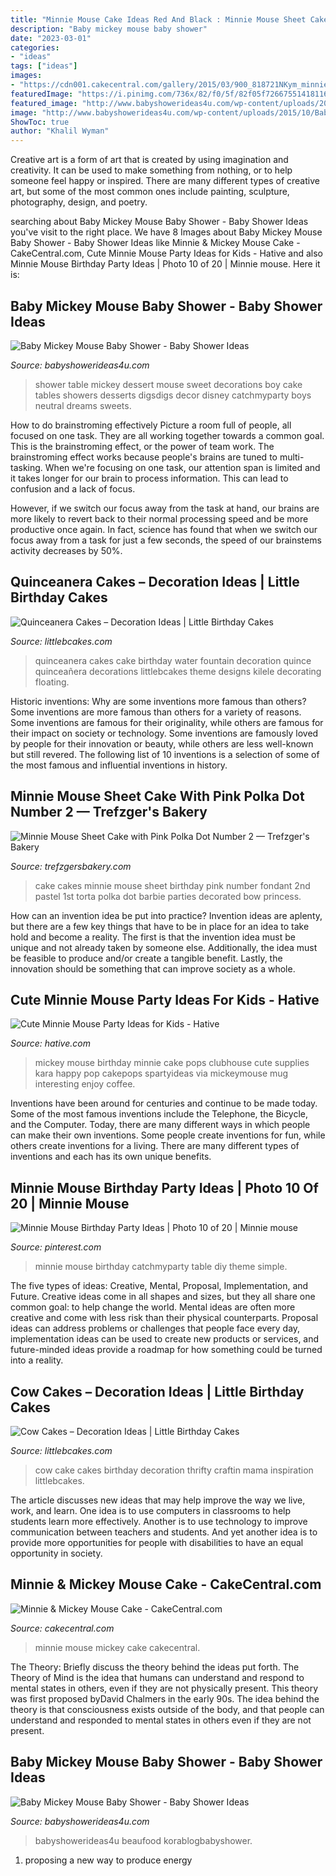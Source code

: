 ```yaml
---
title: "Minnie Mouse Cake Ideas Red And Black : Minnie Mouse Sheet Cake With Pink Polka Dot Number 2 — Trefzger&#039;s Bakery"
description: "Baby mickey mouse baby shower"
date: "2023-03-01"
categories:
- "ideas"
tags: ["ideas"]
images:
- "https://cdn001.cakecentral.com/gallery/2015/03/900_818721NKym_minnie-amp-mickey-mouse-cake.jpg"
featuredImage: "https://i.pinimg.com/736x/82/f0/5f/82f05f72667551418116fc65fdd8502e.jpg"
featured_image: "http://www.babyshowerideas4u.com/wp-content/uploads/2015/10/Baby-Mickey-Mouse-Baby-Shower-dessert-table-550x550.jpg"
image: "http://www.babyshowerideas4u.com/wp-content/uploads/2015/10/Baby-Mickey-Mouse-Baby-Shower-dessert-table-ideas.jpg"
ShowToc: true
author: "Khalil Wyman"
---
```



Creative art is a form of art that is created by using imagination and creativity. It can be used to make something from nothing, or to help someone feel happy or inspired. There are many different types of creative art, but some of the most common ones include painting, sculpture, photography, design, and poetry.

	

		
searching about Baby Mickey Mouse Baby Shower - Baby Shower Ideas you've visit to the right place. We have 8 Images about Baby Mickey Mouse Baby Shower - Baby Shower Ideas like Minnie &amp; Mickey Mouse Cake - CakeCentral.com, Cute Minnie Mouse Party Ideas for Kids - Hative and also Minnie Mouse Birthday Party Ideas | Photo 10 of 20 | Minnie mouse. Here it is:
		
    
## Baby Mickey Mouse Baby Shower - Baby Shower Ideas

<img loading=lazy src="http://www.babyshowerideas4u.com/wp-content/uploads/2015/10/Baby-Mickey-Mouse-Baby-Shower-dessert-table-550x550.jpg" onerror="this.onerror=null;this.src='https://tse4.mm.bing.net/th?id=OIP.ZvcAFqqZAZnLrkXnpfeHLwHaHa&amp;pid=15.1';" alt="Baby Mickey Mouse Baby Shower - Baby Shower Ideas">

_Source: babyshowerideas4u.com_

>shower table mickey dessert mouse sweet decorations boy cake tables showers desserts digsdigs decor disney catchmyparty boys neutral dreams sweets. 

	

How to do brainstroming effectively
Picture a room full of people, all focused on one task. They are all working together towards a common goal. This is the brainstroming effect, or the power of team work.
The brainstroming effect works because people's brains are tuned to multi-tasking. When we're focusing on one task, our attention span is limited and it takes longer for our brain to process information. This can lead to confusion and a lack of focus.

However, if we switch our focus away from the task at hand, our brains are more likely to revert back to their normal processing speed and be more productive once again. In fact, science has found that when we switch our focus away from a task for just a few seconds, the speed of our brainstems activity decreases by 50%.

    
## Quinceanera Cakes – Decoration Ideas | Little Birthday Cakes

<img loading=lazy src="http://www.littlebcakes.com/wp-content/uploads/2014/02/Quinceanera-Cakes-Images.jpg" onerror="this.onerror=null;this.src='https://tse2.mm.bing.net/th?id=OIP.eb562l3yZDVRRee2bEp8zwHaFj&amp;pid=15.1';" alt="Quinceanera Cakes – Decoration Ideas | Little Birthday Cakes">

_Source: littlebcakes.com_

>quinceanera cakes cake birthday water fountain decoration quince quinceañera decorations littlebcakes theme designs kilele decorating floating. 

	

Historic inventions: Why are some inventions more famous than others?
Some inventions are more famous than others for a variety of reasons. Some inventions are famous for their originality, while others are famous for their impact on society or technology. Some inventions are famously loved by people for their innovation or beauty, while others are less well-known but still revered. 
The following list of 10 inventions is a selection of some of the most famous and influential inventions in history.

    
## Minnie Mouse Sheet Cake With Pink Polka Dot Number 2 — Trefzger&#039;s Bakery

<img loading=lazy src="http://static1.squarespace.com/static/503b90b684ae55f9f020014c/577d184bebbd1aa40ef15cb7/582b0f1a3e00bea08db7d48b/1487795499750/ccc+(3).jpg?format=1000w" onerror="this.onerror=null;this.src='https://tse4.mm.bing.net/th?id=OIP.sDZNNyzT4bloOeA3qd3oYgHaIc&amp;pid=15.1';" alt="Minnie Mouse Sheet Cake with Pink Polka Dot Number 2 — Trefzger&#039;s Bakery">

_Source: trefzgersbakery.com_

>cake cakes minnie mouse sheet birthday pink number fondant 2nd pastel 1st torta polka dot barbie parties decorated bow princess. 

	

How can an invention idea be put into practice?
Invention ideas are aplenty, but there are a few key things that have to be in place for an idea to take hold and become a reality. The first is that the invention idea must be unique and not already taken by someone else. Additionally, the idea must be feasible to produce and/or create a tangible benefit. Lastly, the innovation should be something that can improve society as a whole.

    
## Cute Minnie Mouse Party Ideas For Kids - Hative

<img loading=lazy src="https://hative.com/wp-content/uploads/2015/03/minnie-mouse-party-ideas/1-minnie-mouse-party-ideas.jpg" onerror="this.onerror=null;this.src='https://tse2.mm.bing.net/th?id=OIP._bA29A0nNchFXhdkGeb1QAHaLI&amp;pid=15.1';" alt="Cute Minnie Mouse Party Ideas for Kids - Hative">

_Source: hative.com_

>mickey mouse birthday minnie cake pops clubhouse cute supplies kara happy pop cakepops spartyideas via mickeymouse mug interesting enjoy coffee. 

	

Inventions have been around for centuries and continue to be made today. Some of the most famous inventions include the Telephone, the Bicycle, and the Computer. Today, there are many different ways in which people can make their own inventions. Some people create inventions for fun, while others create inventions for a living. There are many different types of inventions and each has its own unique benefits.

    
## Minnie Mouse Birthday Party Ideas | Photo 10 Of 20 | Minnie Mouse

<img loading=lazy src="https://i.pinimg.com/736x/82/f0/5f/82f05f72667551418116fc65fdd8502e.jpg" onerror="this.onerror=null;this.src='https://tse1.mm.bing.net/th?id=OIP.eu0W0MzU_XH87AZmvyJcIgHaJp&amp;pid=15.1';" alt="Minnie Mouse Birthday Party Ideas | Photo 10 of 20 | Minnie mouse">

_Source: pinterest.com_

>minnie mouse birthday catchmyparty table diy theme simple. 

	

The five types of ideas: Creative, Mental, Proposal, Implementation, and Future.
Creative ideas come in all shapes and sizes, but they all share one common goal: to help change the world. Mental ideas are often more creative and come with less risk than their physical counterparts. Proposal ideas can address problems or challenges that people face every day, implementation ideas can be used to create new products or services, and future-minded ideas provide a roadmap for how something could be turned into a reality.

    
## Cow Cakes – Decoration Ideas | Little Birthday Cakes

<img loading=lazy src="http://www.littlebcakes.com/wp-content/uploads/2014/01/Cow-Cake.jpg" onerror="this.onerror=null;this.src='https://tse4.mm.bing.net/th?id=OIP.tLeZVRVwuLvnaj-mQG9djgHaFj&amp;pid=15.1';" alt="Cow Cakes – Decoration Ideas | Little Birthday Cakes">

_Source: littlebcakes.com_

>cow cake cakes birthday decoration thrifty craftin mama inspiration littlebcakes. 

	

The article discusses new ideas that may help improve the way we live, work, and learn. One idea is to use computers in classrooms to help students learn more effectively. Another is to use technology to improve communication between teachers and students. And yet another idea is to provide more opportunities for people with disabilities to have an equal opportunity in society.

    
## Minnie &amp; Mickey Mouse Cake - CakeCentral.com

<img loading=lazy src="https://cdn001.cakecentral.com/gallery/2015/03/900_818721NKym_minnie-amp-mickey-mouse-cake.jpg" onerror="this.onerror=null;this.src='https://tse2.mm.bing.net/th?id=OIP.i-OPQUt1_angk1G495gb4AHaLF&amp;pid=15.1';" alt="Minnie &amp; Mickey Mouse Cake - CakeCentral.com">

_Source: cakecentral.com_

>minnie mouse mickey cake cakecentral. 

	

The Theory: Briefly discuss the theory behind the ideas put forth.
The Theory of Mind is the idea that humans can understand and respond to mental states in others, even if they are not physically present. This theory was first proposed byDavid Chalmers in the early 90s. The idea behind the theory is that consciousness exists outside of the body, and that people can understand and responded to mental states in others even if they are not present.

    
## Baby Mickey Mouse Baby Shower - Baby Shower Ideas

<img loading=lazy src="http://www.babyshowerideas4u.com/wp-content/uploads/2015/10/Baby-Mickey-Mouse-Baby-Shower-dessert-table-ideas.jpg" onerror="this.onerror=null;this.src='https://tse2.mm.bing.net/th?id=OIP.lPqTRTsIyzDhx3ez1dAl-wHaJ4&amp;pid=15.1';" alt="Baby Mickey Mouse Baby Shower - Baby Shower Ideas">

_Source: babyshowerideas4u.com_

>babyshowerideas4u beaufood korablogbabyshower. 

	

1. proposing a new way to produce energy 

